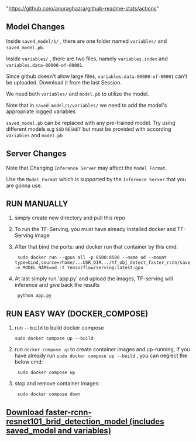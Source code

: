 "https://github.com/anuraghazra/github-readme-stats/actions" 
## Model Changes 

Inside ``saved_model/1/`` , there are one folder named ``variables/`` and  ``saved_model.pb``.

Inside ``variables/`` , there are two files, namely ``variables.index`` and ``variables.data-00000-of-00001``.

Since github doesn't allow large files, ``variables.data-00000-of-00001`` can't be uploaded. Download it from the last Session.

We need both ``variables/`` and ``model.pb`` to utilize the model.

Note that in ``saved_model/1/variables/`` we need to add the model's appropriate logged variables

``saved_model.pb`` can be replaced with any pre-trained model. Try using different models e.g ``SSD`` ``RESNET`` but must be provided with according ``variables`` and ``model.pb`` 

## Server Changes

Note that Changing ``Inference Server`` may affect the ``Model Format``.

Use the ``Model Format`` which is supported by the ``Inference Server`` that you are gonna use.

## RUN MANUALLY
  
1. simply create new directory and pull this repo

2. To run the TF-Serving, you must have already installed docker and TF-Serving image

3. After that bind the ports: and docker run that container by this cmd:

        sudo docker run --gpus all -p 8500:8500 --name od --mount type=bind,source=/home/...USR_DIR.../tf_obj_detect_faster_rcnn/saved_model,target=/models/od -e MODEL_NAME=od -t tensorflow/serving:latest-gpu 

4. At last simply run 'app.py' and upload the images, TF-serving will inference and give back the results

        python app.py 
        
## RUN EASY WAY (DOCKER_COMPOSE)
 
 1. run ```--build``` to build docker compose
 
        sudo docker compose up --build
    
2. run ```docker compose up``` to create container images and up-running, if you have already run ```sudo docker compose up --build``` , you can neglect the below cmd:

        sudo docker compose up
   
3. stop and remove container images:

        sudo docker compose down
        
## [Download faster-rcnn-resnet101_brid_detection_model (includes saved_model and variables)](https://drive.google.com/drive/folders/1vUvF9jUEtDo8usxaifAxthUMp1mSxLmT?usp=share_link)
    
